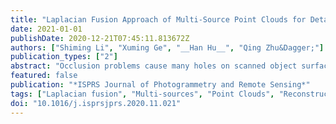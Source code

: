 ```yaml
---
title: "Laplacian Fusion Approach of Multi-Source Point Clouds for Detail Enhancement"
date: 2021-01-01
publishDate: 2020-12-21T07:45:11.813672Z
authors: ["Shiming Li", "Xuming Ge", "__Han Hu__", "Qing Zhu&Dagger;"]
publication_types: ["2"]
abstract: "Occlusion problems cause many holes on scanned object surfaces in terrestrial laser scanning point clouds. The existing simulation methods, based on the properties of structural continuity, cannot recover the missing details. Previous studies have focused on co-registration in terms of using multi-source. However, the repairing accuracy of co-registration is insufficient to support subsequent reconstruction. Thus, one of the main contributions of our work is to present an effective fusion method to enhance details. A multi-view-projection-based vacancy filling strategy is leveraged to repair the integrity of the details. Subsequently, the multi-source data are accurately connected by the Laplace differential domain fusion approach. Specifically, in the first step, the proposed method detects 3D holes individually from the 3D and 2D interconversions, and then extracts the corresponding complementary point clouds from different sources. Subsequently, the Laplace differential coordinates are exploited to describe the repairing data in order to recover the associations as accurately as possible. The practicality of our method is demonstrated on realistic point clouds from multiple sensor surveys. The performance of our method is impressive in terms of the repairing completeness, with average values up to 82%. These positive experimental results demonstrate the feasibility, practicality, and potential of the proposed solution."
featured: false
publication: "*ISPRS Journal of Photogrammetry and Remote Sensing*"
tags: ["Laplacian fusion", "Multi-sources", "Point Clouds", "Reconstruction"]
doi: "10.1016/j.isprsjprs.2020.11.021"
---
```


